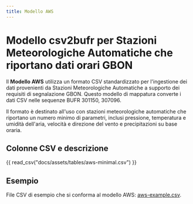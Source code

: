 ```yaml
---
title: Modello AWS
---
```


# Modello csv2bufr per Stazioni Meteorologiche Automatiche che riportano dati orari GBON

Il **Modello AWS** utilizza un formato CSV standardizzato per l'ingestione dei dati provenienti da Stazioni Meteorologiche Automatiche a supporto dei requisiti di segnalazione GBON. Questo modello di mappatura converte i dati CSV nelle sequenze BUFR 301150, 307096.

Il formato è destinato all'uso con stazioni meteorologiche automatiche che riportano un numero minimo di parametri, inclusi pressione, temperatura e umidità dell'aria, velocità e direzione del vento e precipitazioni su base oraria.

## Colonne CSV e descrizione

{{ read_csv("docs/assets/tables/aws-minimal.csv") }}

## Esempio

File CSV di esempio che si conforma al modello AWS: [aws-example.csv](./../../sample-data/aws-example.csv).